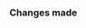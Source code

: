 <!-- Make sure your code is formatted by running `npm run format` or using prettier manually. -->

### Changes made

<!-- Describe changes made here. If changes are visual a screenshot could be useful! -->
